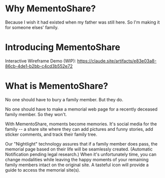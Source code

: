 # Why MementoShare?
Because I wish it had existed when my father was still here. So I'm making it for someone elses' family.

# Introducing MementoShare
Interactive Wireframe Demo (WIP):
https://claude.site/artifacts/e83e03a8-86cb-4de1-b2bb-c4cd3b552e72

# What is MementoShare?
No one should have to bury a family member. But they do.

No one should have to make a memorial web page for a recently deceased family member. So they won't.

With MementoShare, moments become memories. It's social media for the family -- a share site where they can add pictures and funny stories, add sticker comments, and track their family tree.

Our "Nightlight" technology assures that if a family member does pass, the memorial page based on their life will be seamlessly created. (Automatic Notification pending legal research.) When it's unfortunately time, you can change modalities while leaving the happy moments of your remaining family members intact on the original site. A tasteful icon will provide a guide to access the memorial site(s).

